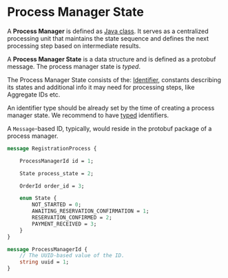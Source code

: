 # Process Manager State

A **Process Manager** is defined as [Java class](../java/process-manager.md). It serves as a centralized processing unit that maintains the state sequence and defines the next processing step based on intermediate results.

A **Process Manager State** is a data structure and is defined as a protobuf message.
The process manager state is *typed*.

The Process Manager State consists of the: [Identifier](./identifiers.md), constants describing its states and additional info it may need for processing steps, like Aggregate IDs etc.

An identifier type should be already set by the time of creating a process manager state. We recommend to have [typed](../motivation/strongly-typed.md) identifiers.

A `Message`-based ID, typically, would reside in the protobuf package of a process manager.

```protobuf
message RegistrationProcess {

    ProcessManagerId id = 1;

    State process_state = 2;

    OrderId order_id = 3;

    enum State {
        NOT_STARTED = 0;
        AWAITING_RESERVATION_CONFIRMATION = 1;
        RESERVATION_CONFIRMED = 2;
        PAYMENT_RECEIVED = 3;
    }
}

message ProcessManagerId {
    // The UUID-based value of the ID.
    string uuid = 1;
}
```